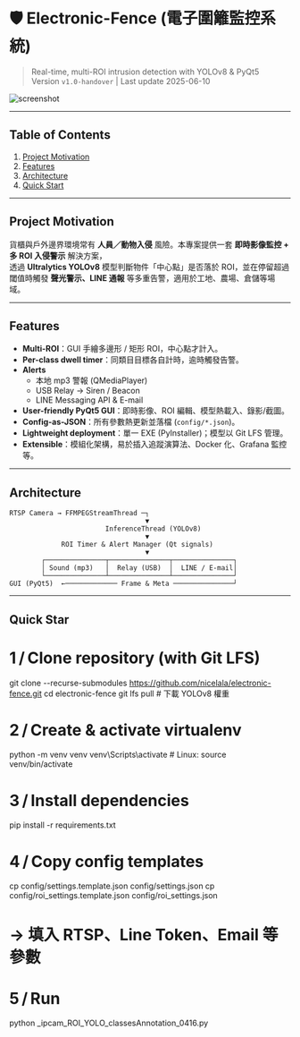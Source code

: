 # 🛡️ Electronic-Fence (電子圍籬監控系統)

> Real-time, multi-ROI intrusion detection with YOLOv8 & PyQt5  
> Version `v1.0-handover` | Last update 2025-06-10

![screenshot](docs/assets/monitor_ui.png)

---

## Table of Contents
1. [Project Motivation](#project-motivation)  
2. [Features](#features)  
3. [Architecture](#architecture)  
4. [Quick Start](#quick-start)
   
---

## Project Motivation
貨櫃與戶外邊界環境常有 **人員／動物入侵** 風險。本專案提供一套 **即時影像監控 + 多 ROI 入侵警示** 解決方案，  
透過 **Ultralytics YOLOv8** 模型判斷物件「中心點」是否落於 ROI，並在停留超過閾值時觸發 **聲光警示、LINE 通報** 等多重告警，適用於工地、農場、倉儲等場域。

---

## Features
- **Multi-ROI**：GUI 手繪多邊形 / 矩形 ROI，中心點才計入。
- **Per-class dwell timer**：同類目目標各自計時，逾時觸發告警。
- **Alerts**  
  - 本地 mp3 警報 (QMediaPlayer)  
  - USB Relay → Siren / Beacon  
  - LINE Messaging API & E-mail
- **User-friendly PyQt5 GUI**：即時影像、ROI 編輯、模型熱載入、錄影/截圖。
- **Config-as-JSON**：所有參數熱更新並落檔 (`config/*.json`)。
- **Lightweight deployment**：單一 EXE (PyInstaller)；模型以 Git LFS 管理。
- **Extensible**：模組化架構，易於插入追蹤演算法、Docker 化、Grafana 監控等。

---

## Architecture
```text
RTSP Camera → FFMPEGStreamThread ─┐
                                  ▼
                        InferenceThread (YOLOv8)
                                  ▼
             ROI Timer & Alert Manager (Qt signals)
                                  ▼
        ┌───────────────┬───────────────┬───────────────┐
        │ Sound (mp3)   │  Relay (USB)  │  LINE / E-mail│
        └───────────────┴───────────────┴───────────────┘
GUI (PyQt5)  ←───────────── Frame & Meta ───────────────┘
```

---

## Quick Star
# 1 / Clone repository  (with Git LFS)
git clone --recurse-submodules https://github.com/nicelala/electronic-fence.git
cd electronic-fence
git lfs pull          # 下載 YOLOv8 權重

# 2 / Create & activate virtualenv
python -m venv venv
venv\\Scripts\\activate   # Linux: source venv/bin/activate

# 3 / Install dependencies
pip install -r requirements.txt

# 4 / Copy config templates
cp config/settings.template.json   config/settings.json
cp config/roi_settings.template.json  config/roi_settings.json
# → 填入 RTSP、Line Token、Email 等參數

# 5 / Run
python _ipcam_ROI_YOLO_classesAnnotation_0416.py

